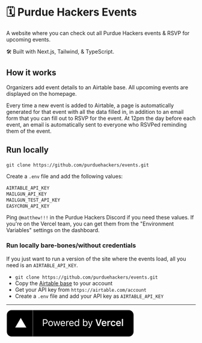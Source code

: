 # 🗓 Purdue Hackers Events

A website where you can check out all Purdue Hackers events & RSVP for upcoming events.

🛠 Built with Next.js, Tailwind, & TypeScript.

## How it works
Organizers add event details to an Airtable base. All upcoming events are displayed on the homepage.

Every time a new event is added to Airtable, a page is automatically generated for that event with all the data filled in, in addition to an email form that you can fill out to RSVP for the event. At 12pm the day before each event, an email is automatically sent to everyone who RSVPed reminding them of the event.

## Run locally
`git clone https://github.com/purduehackers/events.git`

Create a `.env` file and add the following values:

```
AIRTABLE_API_KEY
MAILGUN_API_KEY
MAILGUN_TEST_API_KEY
EASYCRON_API_KEY
```

Ping `@matthew!!!` in the Purdue Hackers Discord if you need these values. If you're on the Vercel team, you can get them from the "Environment Variables" settings on the dashboard.

### Run locally bare-bones/without credentials

If you just want to run a version of the site where the events load, all you need is an `AIRTABLE_API_KEY`.

- `git clone https://github.com/purduehackers/events.git`
- Copy the [Airtable base](https://airtable.com/shrYbDwXQDyn1uIts) to your account
- Get your API key from `https://airtable.com/account`
- Create a `.env` file and add your API key as `AIRTABLE_API_KEY`

---

[![Powered by Vercel](public/powered-by-vercel.svg)](https://vercel.com?utm_source=purdue-hackers&utm_campaign=oss)
